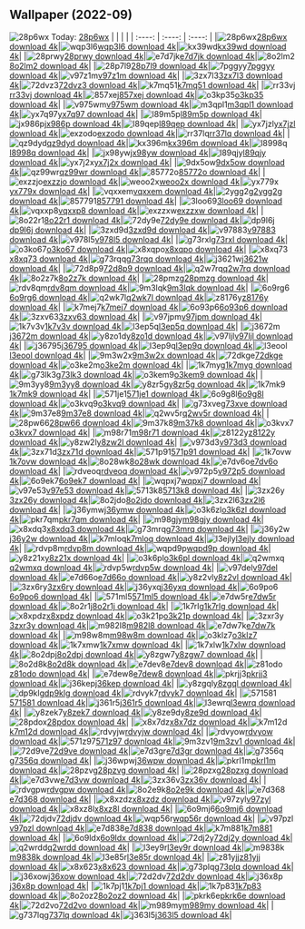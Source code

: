 ## Wallpaper (2022-09)
![28p6wx](https://w.wallhaven.cc/full/28/wallhaven-28p6wx.jpg) Today: [28p6wx](https://th.wallhaven.cc/small/28/28p6wx.jpg)
|      |      |      |
| :----: | :----: | :----: |
|![28p6wx](https://th.wallhaven.cc/small/28/28p6wx.jpg)[28p6wx download 4k](https://wallhaven.cc/w/28p6wx)|![wqp3l6](https://th.wallhaven.cc/small/wq/wqp3l6.jpg)[wqp3l6 download 4k](https://wallhaven.cc/w/wqp3l6)|![kx39wd](https://th.wallhaven.cc/small/kx/kx39wd.jpg)[kx39wd download 4k](https://wallhaven.cc/w/kx39wd)|
|![28prwy](https://th.wallhaven.cc/small/28/28prwy.jpg)[28prwy download 4k](https://wallhaven.cc/w/28prwy)|![e7d7jk](https://th.wallhaven.cc/small/e7/e7d7jk.jpg)[e7d7jk download 4k](https://wallhaven.cc/w/e7d7jk)|![8o2lm2](https://th.wallhaven.cc/small/8o/8o2lm2.jpg)[8o2lm2 download 4k](https://wallhaven.cc/w/8o2lm2)|
|![28p7l9](https://th.wallhaven.cc/small/28/28p7l9.jpg)[28p7l9 download 4k](https://wallhaven.cc/w/28p7l9)|![7pggyy](https://th.wallhaven.cc/small/7p/7pggyy.jpg)[7pggyy download 4k](https://wallhaven.cc/w/7pggyy)|![v97z1m](https://th.wallhaven.cc/small/v9/v97z1m.jpg)[v97z1m download 4k](https://wallhaven.cc/w/v97z1m)|
|![3zx7l3](https://th.wallhaven.cc/small/3z/3zx7l3.jpg)[3zx7l3 download 4k](https://wallhaven.cc/w/3zx7l3)|![72dvz3](https://th.wallhaven.cc/small/72/72dvz3.jpg)[72dvz3 download 4k](https://wallhaven.cc/w/72dvz3)|![k7mq51](https://th.wallhaven.cc/small/k7/k7mq51.jpg)[k7mq51 download 4k](https://wallhaven.cc/w/k7mq51)|
|![rr33vj](https://th.wallhaven.cc/small/rr/rr33vj.jpg)[rr33vj download 4k](https://wallhaven.cc/w/rr33vj)|![857xej](https://th.wallhaven.cc/small/85/857xej.jpg)[857xej download 4k](https://wallhaven.cc/w/857xej)|![o3kp35](https://th.wallhaven.cc/small/o3/o3kp35.jpg)[o3kp35 download 4k](https://wallhaven.cc/w/o3kp35)|
|![v975wm](https://th.wallhaven.cc/small/v9/v975wm.jpg)[v975wm download 4k](https://wallhaven.cc/w/v975wm)|![m3qpl1](https://th.wallhaven.cc/small/m3/m3qpl1.jpg)[m3qpl1 download 4k](https://wallhaven.cc/w/m3qpl1)|![yx7q97](https://th.wallhaven.cc/small/yx/yx7q97.jpg)[yx7q97 download 4k](https://wallhaven.cc/w/yx7q97)|
|![l89m5p](https://th.wallhaven.cc/small/l8/l89m5p.jpg)[l89m5p download 4k](https://wallhaven.cc/w/l89m5p)|![jx986p](https://th.wallhaven.cc/small/jx/jx986p.jpg)[jx986p download 4k](https://wallhaven.cc/w/jx986p)|![l89qep](https://th.wallhaven.cc/small/l8/l89qep.jpg)[l89qep download 4k](https://wallhaven.cc/w/l89qep)|
|![yx7jzl](https://th.wallhaven.cc/small/yx/yx7jzl.jpg)[yx7jzl download 4k](https://wallhaven.cc/w/yx7jzl)|![exzodo](https://th.wallhaven.cc/small/ex/exzodo.jpg)[exzodo download 4k](https://wallhaven.cc/w/exzodo)|![rr37lq](https://th.wallhaven.cc/small/rr/rr37lq.jpg)[rr37lq download 4k](https://wallhaven.cc/w/rr37lq)|
|![qz9dyd](https://th.wallhaven.cc/small/qz/qz9dyd.jpg)[qz9dyd download 4k](https://wallhaven.cc/w/qz9dyd)|![kx396m](https://th.wallhaven.cc/small/kx/kx396m.jpg)[kx396m download 4k](https://wallhaven.cc/w/kx396m)|![l8998q](https://th.wallhaven.cc/small/l8/l8998q.jpg)[l8998q download 4k](https://wallhaven.cc/w/l8998q)|
|![jx98yw](https://th.wallhaven.cc/small/jx/jx98yw.jpg)[jx98yw download 4k](https://wallhaven.cc/w/jx98yw)|![l89qjy](https://th.wallhaven.cc/small/l8/l89qjy.jpg)[l89qjy download 4k](https://wallhaven.cc/w/l89qjy)|![yx7j2x](https://th.wallhaven.cc/small/yx/yx7j2x.jpg)[yx7j2x download 4k](https://wallhaven.cc/w/yx7j2x)|
|![9dx5ow](https://th.wallhaven.cc/small/9d/9dx5ow.jpg)[9dx5ow download 4k](https://wallhaven.cc/w/9dx5ow)|![qz99wr](https://th.wallhaven.cc/small/qz/qz99wr.jpg)[qz99wr download 4k](https://wallhaven.cc/w/qz99wr)|![85772o](https://th.wallhaven.cc/small/85/85772o.jpg)[85772o download 4k](https://wallhaven.cc/w/85772o)|
|![exzzjo](https://th.wallhaven.cc/small/ex/exzzjo.jpg)[exzzjo download 4k](https://wallhaven.cc/w/exzzjo)|![weoo2x](https://th.wallhaven.cc/small/we/weoo2x.jpg)[weoo2x download 4k](https://wallhaven.cc/w/weoo2x)|![yx779x](https://th.wallhaven.cc/small/yx/yx779x.jpg)[yx779x download 4k](https://wallhaven.cc/w/yx779x)|
|![vqxxem](https://th.wallhaven.cc/small/vq/vqxxem.jpg)[vqxxem download 4k](https://wallhaven.cc/w/vqxxem)|![2ygg2g](https://th.wallhaven.cc/small/2y/2ygg2g.jpg)[2ygg2g download 4k](https://wallhaven.cc/w/2ygg2g)|![857791](https://th.wallhaven.cc/small/85/857791.jpg)[857791 download 4k](https://wallhaven.cc/w/857791)|
|![3loo69](https://th.wallhaven.cc/small/3l/3loo69.jpg)[3loo69 download 4k](https://wallhaven.cc/w/3loo69)|![vqxxp8](https://th.wallhaven.cc/small/vq/vqxxp8.jpg)[vqxxp8 download 4k](https://wallhaven.cc/w/vqxxp8)|![exzzxw](https://th.wallhaven.cc/small/ex/exzzxw.jpg)[exzzxw download 4k](https://wallhaven.cc/w/exzzxw)|
|![8o22r1](https://th.wallhaven.cc/small/8o/8o22r1.jpg)[8o22r1 download 4k](https://wallhaven.cc/w/8o22r1)|![72dy9e](https://th.wallhaven.cc/small/72/72dy9e.jpg)[72dy9e download 4k](https://wallhaven.cc/w/72dy9e)|![dp9l6j](https://th.wallhaven.cc/small/dp/dp9l6j.jpg)[dp9l6j download 4k](https://wallhaven.cc/w/dp9l6j)|
|![3zxd9d](https://th.wallhaven.cc/small/3z/3zxd9d.jpg)[3zxd9d download 4k](https://wallhaven.cc/w/3zxd9d)|![v97883](https://th.wallhaven.cc/small/v9/v97883.jpg)[v97883 download 4k](https://wallhaven.cc/w/v97883)|![v978l5](https://th.wallhaven.cc/small/v9/v978l5.jpg)[v978l5 download 4k](https://wallhaven.cc/w/v978l5)|
|![g73rxl](https://th.wallhaven.cc/small/g7/g73rxl.jpg)[g73rxl download 4k](https://wallhaven.cc/w/g73rxl)|![o3ko67](https://th.wallhaven.cc/small/o3/o3ko67.jpg)[o3ko67 download 4k](https://wallhaven.cc/w/o3ko67)|![x8xqpo](https://th.wallhaven.cc/small/x8/x8xqpo.jpg)[x8xqpo download 4k](https://wallhaven.cc/w/x8xqpo)|
|![x8xq73](https://th.wallhaven.cc/small/x8/x8xq73.jpg)[x8xq73 download 4k](https://wallhaven.cc/w/x8xq73)|![g73rqq](https://th.wallhaven.cc/small/g7/g73rqq.jpg)[g73rqq download 4k](https://wallhaven.cc/w/g73rqq)|![j3621w](https://th.wallhaven.cc/small/j3/j3621w.jpg)[j3621w download 4k](https://wallhaven.cc/w/j3621w)|
|![72d8p9](https://th.wallhaven.cc/small/72/72d8p9.jpg)[72d8p9 download 4k](https://wallhaven.cc/w/72d8p9)|![q2w7rq](https://th.wallhaven.cc/small/q2/q2w7rq.jpg)[q2w7rq download 4k](https://wallhaven.cc/w/q2w7rq)|![8o2z7k](https://th.wallhaven.cc/small/8o/8o2z7k.jpg)[8o2z7k download 4k](https://wallhaven.cc/w/8o2z7k)|
|![28pmzg](https://th.wallhaven.cc/small/28/28pmzg.jpg)[28pmzg download 4k](https://wallhaven.cc/w/28pmzg)|![rdv8qm](https://th.wallhaven.cc/small/rd/rdv8qm.jpg)[rdv8qm download 4k](https://wallhaven.cc/w/rdv8qm)|![9m3lqk](https://th.wallhaven.cc/small/9m/9m3lqk.jpg)[9m3lqk download 4k](https://wallhaven.cc/w/9m3lqk)|
|![6o9rg6](https://th.wallhaven.cc/small/6o/6o9rg6.jpg)[6o9rg6 download 4k](https://wallhaven.cc/w/6o9rg6)|![q2wk7l](https://th.wallhaven.cc/small/q2/q2wk7l.jpg)[q2wk7l download 4k](https://wallhaven.cc/w/q2wk7l)|![z8176y](https://th.wallhaven.cc/small/z8/z8176y.jpg)[z8176y download 4k](https://wallhaven.cc/w/z8176y)|
|![k7mej7](https://th.wallhaven.cc/small/k7/k7mej7.jpg)[k7mej7 download 4k](https://wallhaven.cc/w/k7mej7)|![6o93p6](https://th.wallhaven.cc/small/6o/6o93p6.jpg)[6o93p6 download 4k](https://wallhaven.cc/w/6o93p6)|![3zxv63](https://th.wallhaven.cc/small/3z/3zxv63.jpg)[3zxv63 download 4k](https://wallhaven.cc/w/3zxv63)|
|![v97jpm](https://th.wallhaven.cc/small/v9/v97jpm.jpg)[v97jpm download 4k](https://wallhaven.cc/w/v97jpm)|![1k7v3v](https://th.wallhaven.cc/small/1k/1k7v3v.jpg)[1k7v3v download 4k](https://wallhaven.cc/w/1k7v3v)|![l3ep5q](https://th.wallhaven.cc/small/l3/l3ep5q.jpg)[l3ep5q download 4k](https://wallhaven.cc/w/l3ep5q)|
|![j3672m](https://th.wallhaven.cc/small/j3/j3672m.jpg)[j3672m download 4k](https://wallhaven.cc/w/j3672m)|![y8zo1d](https://th.wallhaven.cc/small/y8/y8zo1d.jpg)[y8zo1d download 4k](https://wallhaven.cc/w/y8zo1d)|![v97ljl](https://th.wallhaven.cc/small/v9/v97ljl.jpg)[v97ljl download 4k](https://wallhaven.cc/w/v97ljl)|
|![j36795](https://th.wallhaven.cc/small/j3/j36795.jpg)[j36795 download 4k](https://wallhaven.cc/w/j36795)|![l3ep9q](https://th.wallhaven.cc/small/l3/l3ep9q.jpg)[l3ep9q download 4k](https://wallhaven.cc/w/l3ep9q)|![l3eool](https://th.wallhaven.cc/small/l3/l3eool.jpg)[l3eool download 4k](https://wallhaven.cc/w/l3eool)|
|![9m3w2x](https://th.wallhaven.cc/small/9m/9m3w2x.jpg)[9m3w2x download 4k](https://wallhaven.cc/w/9m3w2x)|![72dkge](https://th.wallhaven.cc/small/72/72dkge.jpg)[72dkge download 4k](https://wallhaven.cc/w/72dkge)|![o3ke2m](https://th.wallhaven.cc/small/o3/o3ke2m.jpg)[o3ke2m download 4k](https://wallhaven.cc/w/o3ke2m)|
|![1k7myg](https://th.wallhaven.cc/small/1k/1k7myg.jpg)[1k7myg download 4k](https://wallhaven.cc/w/1k7myg)|![g73lk3](https://th.wallhaven.cc/small/g7/g73lk3.jpg)[g73lk3 download 4k](https://wallhaven.cc/w/g73lk3)|![o3kem9](https://th.wallhaven.cc/small/o3/o3kem9.jpg)[o3kem9 download 4k](https://wallhaven.cc/w/o3kem9)|
|![9m3yy8](https://th.wallhaven.cc/small/9m/9m3yy8.jpg)[9m3yy8 download 4k](https://wallhaven.cc/w/9m3yy8)|![y8zr5g](https://th.wallhaven.cc/small/y8/y8zr5g.jpg)[y8zr5g download 4k](https://wallhaven.cc/w/y8zr5g)|![1k7mk9](https://th.wallhaven.cc/small/1k/1k7mk9.jpg)[1k7mk9 download 4k](https://wallhaven.cc/w/1k7mk9)|
|![571je1](https://th.wallhaven.cc/small/57/571je1.jpg)[571je1 download 4k](https://wallhaven.cc/w/571je1)|![6o9g8l](https://th.wallhaven.cc/small/6o/6o9g8l.jpg)[6o9g8l download 4k](https://wallhaven.cc/w/6o9g8l)|![o3kvq9](https://th.wallhaven.cc/small/o3/o3kvq9.jpg)[o3kvq9 download 4k](https://wallhaven.cc/w/o3kvq9)|
|![g73xve](https://th.wallhaven.cc/small/g7/g73xve.jpg)[g73xve download 4k](https://wallhaven.cc/w/g73xve)|![9m37e8](https://th.wallhaven.cc/small/9m/9m37e8.jpg)[9m37e8 download 4k](https://wallhaven.cc/w/9m37e8)|![q2wv5r](https://th.wallhaven.cc/small/q2/q2wv5r.jpg)[q2wv5r download 4k](https://wallhaven.cc/w/q2wv5r)|
|![28pw66](https://th.wallhaven.cc/small/28/28pw66.jpg)[28pw66 download 4k](https://wallhaven.cc/w/28pw66)|![9m37k8](https://th.wallhaven.cc/small/9m/9m37k8.jpg)[9m37k8 download 4k](https://wallhaven.cc/w/9m37k8)|![o3kvx7](https://th.wallhaven.cc/small/o3/o3kvx7.jpg)[o3kvx7 download 4k](https://wallhaven.cc/w/o3kvx7)|
|![m98r71](https://th.wallhaven.cc/small/m9/m98r71.jpg)[m98r71 download 4k](https://wallhaven.cc/w/m98r71)|![z8122y](https://th.wallhaven.cc/small/z8/z8122y.jpg)[z8122y download 4k](https://wallhaven.cc/w/z8122y)|![y8zw2l](https://th.wallhaven.cc/small/y8/y8zw2l.jpg)[y8zw2l download 4k](https://wallhaven.cc/w/y8zw2l)|
|![v973d3](https://th.wallhaven.cc/small/v9/v973d3.jpg)[v973d3 download 4k](https://wallhaven.cc/w/v973d3)|![3zx71d](https://th.wallhaven.cc/small/3z/3zx71d.jpg)[3zx71d download 4k](https://wallhaven.cc/w/3zx71d)|![571p91](https://th.wallhaven.cc/small/57/571p91.jpg)[571p91 download 4k](https://wallhaven.cc/w/571p91)|
|![1k7ovw](https://th.wallhaven.cc/small/1k/1k7ovw.jpg)[1k7ovw download 4k](https://wallhaven.cc/w/1k7ovw)|![8o28wk](https://th.wallhaven.cc/small/8o/8o28wk.jpg)[8o28wk download 4k](https://wallhaven.cc/w/8o28wk)|![e7dv6o](https://th.wallhaven.cc/small/e7/e7dv6o.jpg)[e7dv6o download 4k](https://wallhaven.cc/w/e7dv6o)|
|![rdveoq](https://th.wallhaven.cc/small/rd/rdveoq.jpg)[rdveoq download 4k](https://wallhaven.cc/w/rdveoq)|![v972p5](https://th.wallhaven.cc/small/v9/v972p5.jpg)[v972p5 download 4k](https://wallhaven.cc/w/v972p5)|![6o9ek7](https://th.wallhaven.cc/small/6o/6o9ek7.jpg)[6o9ek7 download 4k](https://wallhaven.cc/w/6o9ek7)|
|![wqpxj7](https://th.wallhaven.cc/small/wq/wqpxj7.jpg)[wqpxj7 download 4k](https://wallhaven.cc/w/wqpxj7)|![v97e53](https://th.wallhaven.cc/small/v9/v97e53.jpg)[v97e53 download 4k](https://wallhaven.cc/w/v97e53)|![5713k8](https://th.wallhaven.cc/small/57/5713k8.jpg)[5713k8 download 4k](https://wallhaven.cc/w/5713k8)|
|![3zx26y](https://th.wallhaven.cc/small/3z/3zx26y.jpg)[3zx26y download 4k](https://wallhaven.cc/w/3zx26y)|![8o2jdo](https://th.wallhaven.cc/small/8o/8o2jdo.jpg)[8o2jdo download 4k](https://wallhaven.cc/w/8o2jdo)|![3zx2l6](https://th.wallhaven.cc/small/3z/3zx2l6.jpg)[3zx2l6 download 4k](https://wallhaven.cc/w/3zx2l6)|
|![j36ymw](https://th.wallhaven.cc/small/j3/j36ymw.jpg)[j36ymw download 4k](https://wallhaven.cc/w/j36ymw)|![o3k6zl](https://th.wallhaven.cc/small/o3/o3k6zl.jpg)[o3k6zl download 4k](https://wallhaven.cc/w/o3k6zl)|![pkr7qm](https://th.wallhaven.cc/small/pk/pkr7qm.jpg)[pkr7qm download 4k](https://wallhaven.cc/w/pkr7qm)|
|![m98gjy](https://th.wallhaven.cc/small/m9/m98gjy.jpg)[m98gjy download 4k](https://wallhaven.cc/w/m98gjy)|![x8xdq3](https://th.wallhaven.cc/small/x8/x8xdq3.jpg)[x8xdq3 download 4k](https://wallhaven.cc/w/x8xdq3)|![g73mrq](https://th.wallhaven.cc/small/g7/g73mrq.jpg)[g73mrq download 4k](https://wallhaven.cc/w/g73mrq)|
|![j36y2w](https://th.wallhaven.cc/small/j3/j36y2w.jpg)[j36y2w download 4k](https://wallhaven.cc/w/j36y2w)|![k7mloq](https://th.wallhaven.cc/small/k7/k7mloq.jpg)[k7mloq download 4k](https://wallhaven.cc/w/k7mloq)|![l3ejly](https://th.wallhaven.cc/small/l3/l3ejly.jpg)[l3ejly download 4k](https://wallhaven.cc/w/l3ejly)|
|![rdvp8m](https://th.wallhaven.cc/small/rd/rdvp8m.jpg)[rdvp8m download 4k](https://wallhaven.cc/w/rdvp8m)|![wqpd9p](https://th.wallhaven.cc/small/wq/wqpd9p.jpg)[wqpd9p download 4k](https://wallhaven.cc/w/wqpd9p)|![y8z21x](https://th.wallhaven.cc/small/y8/y8z21x.jpg)[y8z21x download 4k](https://wallhaven.cc/w/y8z21x)|
|![o3k6pl](https://th.wallhaven.cc/small/o3/o3k6pl.jpg)[o3k6pl download 4k](https://wallhaven.cc/w/o3k6pl)|![q2wmxq](https://th.wallhaven.cc/small/q2/q2wmxq.jpg)[q2wmxq download 4k](https://wallhaven.cc/w/q2wmxq)|![rdvp5w](https://th.wallhaven.cc/small/rd/rdvp5w.jpg)[rdvp5w download 4k](https://wallhaven.cc/w/rdvp5w)|
|![v97del](https://th.wallhaven.cc/small/v9/v97del.jpg)[v97del download 4k](https://wallhaven.cc/w/v97del)|![e7d66o](https://th.wallhaven.cc/small/e7/e7d66o.jpg)[e7d66o download 4k](https://wallhaven.cc/w/e7d66o)|![y8z2vl](https://th.wallhaven.cc/small/y8/y8z2vl.jpg)[y8z2vl download 4k](https://wallhaven.cc/w/y8z2vl)|
|![3zx6ry](https://th.wallhaven.cc/small/3z/3zx6ry.jpg)[3zx6ry download 4k](https://wallhaven.cc/w/3zx6ry)|![j36yxq](https://th.wallhaven.cc/small/j3/j36yxq.jpg)[j36yxq download 4k](https://wallhaven.cc/w/j36yxq)|![6o9po6](https://th.wallhaven.cc/small/6o/6o9po6.jpg)[6o9po6 download 4k](https://wallhaven.cc/w/6o9po6)|
|![571ml5](https://th.wallhaven.cc/small/57/571ml5.jpg)[571ml5 download 4k](https://wallhaven.cc/w/571ml5)|![e7dw5r](https://th.wallhaven.cc/small/e7/e7dw5r.jpg)[e7dw5r download 4k](https://wallhaven.cc/w/e7dw5r)|![8o2r1j](https://th.wallhaven.cc/small/8o/8o2r1j.jpg)[8o2r1j download 4k](https://wallhaven.cc/w/8o2r1j)|
|![1k7rlg](https://th.wallhaven.cc/small/1k/1k7rlg.jpg)[1k7rlg download 4k](https://wallhaven.cc/w/1k7rlg)|![x8xpdz](https://th.wallhaven.cc/small/x8/x8xpdz.jpg)[x8xpdz download 4k](https://wallhaven.cc/w/x8xpdz)|![o3k21p](https://th.wallhaven.cc/small/o3/o3k21p.jpg)[o3k21p download 4k](https://wallhaven.cc/w/o3k21p)|
|![3zxr3y](https://th.wallhaven.cc/small/3z/3zxr3y.jpg)[3zxr3y download 4k](https://wallhaven.cc/w/3zxr3y)|![m982l8](https://th.wallhaven.cc/small/m9/m982l8.jpg)[m982l8 download 4k](https://wallhaven.cc/w/m982l8)|![e7dw7k](https://th.wallhaven.cc/small/e7/e7dw7k.jpg)[e7dw7k download 4k](https://wallhaven.cc/w/e7dw7k)|
|![m98w8m](https://th.wallhaven.cc/small/m9/m98w8m.jpg)[m98w8m download 4k](https://wallhaven.cc/w/m98w8m)|![o3klz7](https://th.wallhaven.cc/small/o3/o3klz7.jpg)[o3klz7 download 4k](https://wallhaven.cc/w/o3klz7)|![1k7xmw](https://th.wallhaven.cc/small/1k/1k7xmw.jpg)[1k7xmw download 4k](https://wallhaven.cc/w/1k7xmw)|
|![1k7xlw](https://th.wallhaven.cc/small/1k/1k7xlw.jpg)[1k7xlw download 4k](https://wallhaven.cc/w/1k7xlw)|![8o2dpj](https://th.wallhaven.cc/small/8o/8o2dpj.jpg)[8o2dpj download 4k](https://wallhaven.cc/w/8o2dpj)|![y8zgw7](https://th.wallhaven.cc/small/y8/y8zgw7.jpg)[y8zgw7 download 4k](https://wallhaven.cc/w/y8zgw7)|
|![8o2d8k](https://th.wallhaven.cc/small/8o/8o2d8k.jpg)[8o2d8k download 4k](https://wallhaven.cc/w/8o2d8k)|![e7dev8](https://th.wallhaven.cc/small/e7/e7dev8.jpg)[e7dev8 download 4k](https://wallhaven.cc/w/e7dev8)|![z81odo](https://th.wallhaven.cc/small/z8/z81odo.jpg)[z81odo download 4k](https://wallhaven.cc/w/z81odo)|
|![e7dew8](https://th.wallhaven.cc/small/e7/e7dew8.jpg)[e7dew8 download 4k](https://wallhaven.cc/w/e7dew8)|![pkrjj3](https://th.wallhaven.cc/small/pk/pkrjj3.jpg)[pkrjj3 download 4k](https://wallhaven.cc/w/pkrjj3)|![j36kep](https://th.wallhaven.cc/small/j3/j36kep.jpg)[j36kep download 4k](https://wallhaven.cc/w/j36kep)|
|![y8zgql](https://th.wallhaven.cc/small/y8/y8zgql.jpg)[y8zgql download 4k](https://wallhaven.cc/w/y8zgql)|![dp9klg](https://th.wallhaven.cc/small/dp/dp9klg.jpg)[dp9klg download 4k](https://wallhaven.cc/w/dp9klg)|![rdvyk7](https://th.wallhaven.cc/small/rd/rdvyk7.jpg)[rdvyk7 download 4k](https://wallhaven.cc/w/rdvyk7)|
|![571581](https://th.wallhaven.cc/small/57/571581.jpg)[571581 download 4k](https://wallhaven.cc/w/571581)|![j361r5](https://th.wallhaven.cc/small/j3/j361r5.jpg)[j361r5 download 4k](https://wallhaven.cc/w/j361r5)|![l3ewrq](https://th.wallhaven.cc/small/l3/l3ewrq.jpg)[l3ewrq download 4k](https://wallhaven.cc/w/l3ewrq)|
|![y8zek7](https://th.wallhaven.cc/small/y8/y8zek7.jpg)[y8zek7 download 4k](https://wallhaven.cc/w/y8zek7)|![y8ze9d](https://th.wallhaven.cc/small/y8/y8ze9d.jpg)[y8ze9d download 4k](https://wallhaven.cc/w/y8ze9d)|![28pdox](https://th.wallhaven.cc/small/28/28pdox.jpg)[28pdox download 4k](https://wallhaven.cc/w/28pdox)|
|![x8x7dz](https://th.wallhaven.cc/small/x8/x8x7dz.jpg)[x8x7dz download 4k](https://wallhaven.cc/w/x8x7dz)|![k7m12d](https://th.wallhaven.cc/small/k7/k7m12d.jpg)[k7m12d download 4k](https://wallhaven.cc/w/k7m12d)|![rdvyjw](https://th.wallhaven.cc/small/rd/rdvyjw.jpg)[rdvyjw download 4k](https://wallhaven.cc/w/rdvyjw)|
|![rdvyow](https://th.wallhaven.cc/small/rd/rdvyow.jpg)[rdvyow download 4k](https://wallhaven.cc/w/rdvyow)|![571z97](https://th.wallhaven.cc/small/57/571z97.jpg)[571z97 download 4k](https://wallhaven.cc/w/571z97)|![9m3zv1](https://th.wallhaven.cc/small/9m/9m3zv1.jpg)[9m3zv1 download 4k](https://wallhaven.cc/w/9m3zv1)|
|![72d9ve](https://th.wallhaven.cc/small/72/72d9ve.jpg)[72d9ve download 4k](https://wallhaven.cc/w/72d9ve)|![e7d3gr](https://th.wallhaven.cc/small/e7/e7d3gr.jpg)[e7d3gr download 4k](https://wallhaven.cc/w/e7d3gr)|![g7356q](https://th.wallhaven.cc/small/g7/g7356q.jpg)[g7356q download 4k](https://wallhaven.cc/w/g7356q)|
|![j36wpw](https://th.wallhaven.cc/small/j3/j36wpw.jpg)[j36wpw download 4k](https://wallhaven.cc/w/j36wpw)|![pkrl1m](https://th.wallhaven.cc/small/pk/pkrl1m.jpg)[pkrl1m download 4k](https://wallhaven.cc/w/pkrl1m)|![28pzvg](https://th.wallhaven.cc/small/28/28pzvg.jpg)[28pzvg download 4k](https://wallhaven.cc/w/28pzvg)|
|![28pzxg](https://th.wallhaven.cc/small/28/28pzxg.jpg)[28pzxg download 4k](https://wallhaven.cc/w/28pzxg)|![e7d3vw](https://th.wallhaven.cc/small/e7/e7d3vw.jpg)[e7d3vw download 4k](https://wallhaven.cc/w/e7d3vw)|![3zx36v](https://th.wallhaven.cc/small/3z/3zx36v.jpg)[3zx36v download 4k](https://wallhaven.cc/w/3zx36v)|
|![rdvgpw](https://th.wallhaven.cc/small/rd/rdvgpw.jpg)[rdvgpw download 4k](https://wallhaven.cc/w/rdvgpw)|![8o2e9k](https://th.wallhaven.cc/small/8o/8o2e9k.jpg)[8o2e9k download 4k](https://wallhaven.cc/w/8o2e9k)|![e7d368](https://th.wallhaven.cc/small/e7/e7d368.jpg)[e7d368 download 4k](https://wallhaven.cc/w/e7d368)|
|![x8xzdz](https://th.wallhaven.cc/small/x8/x8xzdz.jpg)[x8xzdz download 4k](https://wallhaven.cc/w/x8xzdz)|![v97zyl](https://th.wallhaven.cc/small/v9/v97zyl.jpg)[v97zyl download 4k](https://wallhaven.cc/w/v97zyl)|![x8xz8l](https://th.wallhaven.cc/small/x8/x8xz8l.jpg)[x8xz8l download 4k](https://wallhaven.cc/w/x8xz8l)|
|![6o9mj6](https://th.wallhaven.cc/small/6o/6o9mj6.jpg)[6o9mj6 download 4k](https://wallhaven.cc/w/6o9mj6)|![72djdv](https://th.wallhaven.cc/small/72/72djdv.jpg)[72djdv download 4k](https://wallhaven.cc/w/72djdv)|![wqp56r](https://th.wallhaven.cc/small/wq/wqp56r.jpg)[wqp56r download 4k](https://wallhaven.cc/w/wqp56r)|
|![v97pzl](https://th.wallhaven.cc/small/v9/v97pzl.jpg)[v97pzl download 4k](https://wallhaven.cc/w/v97pzl)|![e7d838](https://th.wallhaven.cc/small/e7/e7d838.jpg)[e7d838 download 4k](https://wallhaven.cc/w/e7d838)|![k7m881](https://th.wallhaven.cc/small/k7/k7m881.jpg)[k7m881 download 4k](https://wallhaven.cc/w/k7m881)|
|![6o9ldx](https://th.wallhaven.cc/small/6o/6o9ldx.jpg)[6o9ldx download 4k](https://wallhaven.cc/w/6o9ldx)|![72dj2y](https://th.wallhaven.cc/small/72/72dj2y.jpg)[72dj2y download 4k](https://wallhaven.cc/w/72dj2y)|![q2wrdd](https://th.wallhaven.cc/small/q2/q2wrdd.jpg)[q2wrdd download 4k](https://wallhaven.cc/w/q2wrdd)|
|![l3ey9r](https://th.wallhaven.cc/small/l3/l3ey9r.jpg)[l3ey9r download 4k](https://wallhaven.cc/w/l3ey9r)|![m9838k](https://th.wallhaven.cc/small/m9/m9838k.jpg)[m9838k download 4k](https://wallhaven.cc/w/m9838k)|![l3e85r](https://th.wallhaven.cc/small/l3/l3e85r.jpg)[l3e85r download 4k](https://wallhaven.cc/w/l3e85r)|
|![z81yjj](https://th.wallhaven.cc/small/z8/z81yjj.jpg)[z81yjj download 4k](https://wallhaven.cc/w/z81yjj)|![x8x623](https://th.wallhaven.cc/small/x8/x8x623.jpg)[x8x623 download 4k](https://wallhaven.cc/w/x8x623)|![g73plq](https://th.wallhaven.cc/small/g7/g73plq.jpg)[g73plq download 4k](https://wallhaven.cc/w/g73plq)|
|![j36xow](https://th.wallhaven.cc/small/j3/j36xow.jpg)[j36xow download 4k](https://wallhaven.cc/w/j36xow)|![72d2dv](https://th.wallhaven.cc/small/72/72d2dv.jpg)[72d2dv download 4k](https://wallhaven.cc/w/72d2dv)|![j36x8p](https://th.wallhaven.cc/small/j3/j36x8p.jpg)[j36x8p download 4k](https://wallhaven.cc/w/j36x8p)|
|![1k7pj1](https://th.wallhaven.cc/small/1k/1k7pj1.jpg)[1k7pj1 download 4k](https://wallhaven.cc/w/1k7pj1)|![1k7p83](https://th.wallhaven.cc/small/1k/1k7p83.jpg)[1k7p83 download 4k](https://wallhaven.cc/w/1k7p83)|![8o2oz2](https://th.wallhaven.cc/small/8o/8o2oz2.jpg)[8o2oz2 download 4k](https://wallhaven.cc/w/8o2oz2)|
|![pkrk6e](https://th.wallhaven.cc/small/pk/pkrk6e.jpg)[pkrk6e download 4k](https://wallhaven.cc/w/pkrk6e)|![72d2vo](https://th.wallhaven.cc/small/72/72d2vo.jpg)[72d2vo download 4k](https://wallhaven.cc/w/72d2vo)|![m989my](https://th.wallhaven.cc/small/m9/m989my.jpg)[m989my download 4k](https://wallhaven.cc/w/m989my)|
|![g737lq](https://th.wallhaven.cc/small/g7/g737lq.jpg)[g737lq download 4k](https://wallhaven.cc/w/g737lq)|![j363l5](https://th.wallhaven.cc/small/j3/j363l5.jpg)[j363l5 download 4k](https://wallhaven.cc/w/j363l5)|